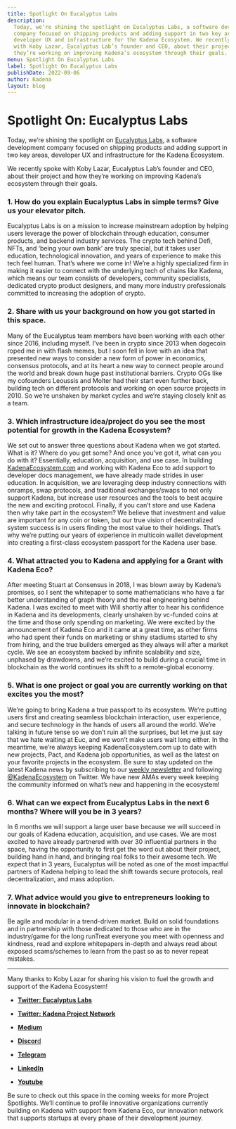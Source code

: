 ```yaml
---
title: Spotlight On Eucalyptus Labs
description:
  Today, we’re shining the spotlight on Eucalyptus Labs, a software development
  company focused on shipping products and adding support in two key areas,
  developer UX and infrastructure for the Kadena Ecosystem. We recently spoke
  with Koby Lazar, Eucalyptus Lab’s founder and CEO, about their project and how
  they’re working on improving Kadena’s ecosystem through their goals.
menu: Spotlight On Eucalyptus Labs
label: Spotlight On Eucalyptus Labs
publishDate: 2022-09-06
author: Kadena
layout: blog
---
```


# Spotlight On: Eucalyptus Labs

Today, we’re shining the spotlight on
[Eucalyptus Labs](https://eucalyptuslabs.com/), a software development company
focused on shipping products and adding support in two key areas, developer UX
and infrastructure for the Kadena Ecosystem.

We recently spoke with Koby Lazar, Eucalyptus Lab’s founder and CEO, about their
project and how they’re working on improving Kadena’s ecosystem through their
goals.

### 1. How do you explain Eucalyptus Labs in simple terms? Give us your elevator pitch.

Eucalyptus Labs is on a mission to increase mainstream adoption by helping users
leverage the power of blockchain through education, consumer products, and
backend industry services. The crypto tech behind Defi, NFTs, and ‘being your
own bank’ are truly special, but it takes user education, technological
innovation, and years of experience to make this tech feel human. That’s where
we come in! We’re a highly specialized firm in making it easier to connect with
the underlying tech of chains like Kadena, which means our team consists of
developers, community specialists, dedicated crypto product designers, and many
more industry professionals committed to increasing the adoption of crypto.

### 2. Share with us your background on how you got started in this space.

Many of the Eucalyptus team members have been working with each other since
2016, including myself. I’ve been in crypto since 2013 when dogecoin roped me in
with flash memes, but I soon fell in love with an idea that presented new ways
to consider a new form of power in economics, consensus protocols, and at its
heart a new way to connect people around the world and break down huge past
institutional barriers. Crypto OGs like my cofounders Leoussis and Molter had
their start even further back, building tech on different protocols and working
on open source projects in 2010. So we’re unshaken by market cycles and we’re
staying closely knit as a team.

### 3. Which infrastructure idea/project do you see the most potential for growth in the Kadena Ecosystem?

We set out to answer three questions about Kadena when we got started. What is
it? Where do you get some? And once you’ve got it, what can you do with it?
Essentially, education, acquisition, and use case. In building
[KadenaEcosystem.com](https://kadenaecosystem.com/) and working with Kadena Eco
to add support to developer docs management, we have already made strides in
user education. In acquisition, we are leveraging deep industry connections with
onramps, swap protocols, and traditional exchanges/swaps to not only support
Kadena, but increase user resources and the tools to best acquire the new and
exciting protocol. Finally, if you can’t store and use Kadena then why take part
in the ecosystem? We believe that investment and value are important for any
coin or token, but our true vision of decentralized system success is in users
finding the most value to their holdings. That’s why we’re putting our years of
experience in multicoin wallet development into creating a first-class ecosystem
passport for the Kadena user base.

### 4. What attracted you to Kadena and applying for a Grant with Kadena Eco?

After meeting Stuart at Consensus in 2018, I was blown away by Kadena’s
promises, so I sent the whitepaper to some mathematicians who have a far better
understanding of graph theory and the real engineering behind Kadena. I was
excited to meet with Will shortly after to hear his confidence in Kadena and its
developments, clearly unshaken by vc-funded coins at the time and those only
spending on marketing. We were excited by the announcement of Kadena Eco and it
came at a great time, as other firms who had spent their funds on marketing or
shiny stadiums started to shy from hiring, and the true builders emerged as they
always will after a market cycle. We see an ecosystem backed by infinite
scalability and size, unphased by drawdowns, and we’re excited to build during a
crucial time in blockchain as the world continues its shift to a remote-global
economy.

### 5. What is one project or goal you are currently working on that excites you the most?

We’re going to bring Kadena a true passport to its ecosystem. We’re putting
users first and creating seamless blockchain interaction, user experience, and
secure technology in the hands of users all around the world. We’re talking in
future tense so we don’t ruin all the surprises, but let me just say that we
hate waiting at Euc, and we won’t make users wait long either. In the meantime,
we’re always keeping KadenaEcosystem.com up to date with new projects, Pact, and
Kadena job opportunities, as well as the latest on your favorite projects in the
ecosystem. Be sure to stay updated on the latest Kadena news by subscribing to
our [weekly newsletter](https://www.getrevue.co/profile/kadenaecosystem) and
following [@KadenaEcosystem](https://twitter.com/KadenaEcosystem) on Twitter. We
have new AMAs every week keeping the community informed on what’s new and
happening in the ecosystem!

### 6. What can we expect from Eucalyptus Labs in the next 6 months? Where will you be in 3 years?

In 6 months we will support a large user base because we will succeed in our
goals of Kadena education, acquisition, and use cases. We are most excited to
have already partnered with over 30 influential partners in the space, having
the opportunity to first get the word out about their project, building hand in
hand, and bringing real folks to their awesome tech. We expect that in 3 years,
Eucalyptus will be noted as one of the most impactful partners of Kadena helping
to lead the shift towards secure protocols, real decentralization, and mass
adoption.

### 7. What advice would you give to entrepreneurs looking to innovate in blockchain?

Be agile and modular in a trend-driven market. Build on solid foundations and in
partnership with those dedicated to those who are in the industry/game for the
long runTreat everyone you meet with openness and kindness, read and explore
whitepapers in-depth and always read about exposed scams/schemes to learn from
the past so as to never repeat mistakes.

---

Many thanks to Koby Lazar for sharing his vision to fuel the growth and support
of the Kadena Ecosystem!

- [**Twitter: Eucalyptus Labs**](https://twitter.com/EucLabs)

- [**Twitter: Kadena Project Network**](https://twitter.com/KadenaEcosystem)

- [**Medium**](https://medium.com/@kadena-ecosystem)

- [**Discor**d](https://discord.gg/kpn)

- [**Telegram**](https://t.me/Kadena_DeFi)

- [**LinkedIn**](https://www.linkedin.com/company/eucalyptus-labs/)

- [**Youtube**](https://www.youtube.com/channel/UCcCcP4zio9L_VoJTY1mvBMQ)

Be sure to check out this space in the coming weeks for more Project Spotlights.
We’ll continue to profile innovative organizations currently building on Kadena
with support from Kadena Eco, our innovation network that supports startups at
every phase of their development journey.
